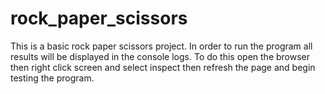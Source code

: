 # rock_paper_scissors
This is a basic rock paper scissors project. In order to run the program
all results will be displayed in the console logs. To do this open the browser
then right click screen and select inspect then refresh the page and 
begin testing the program.
